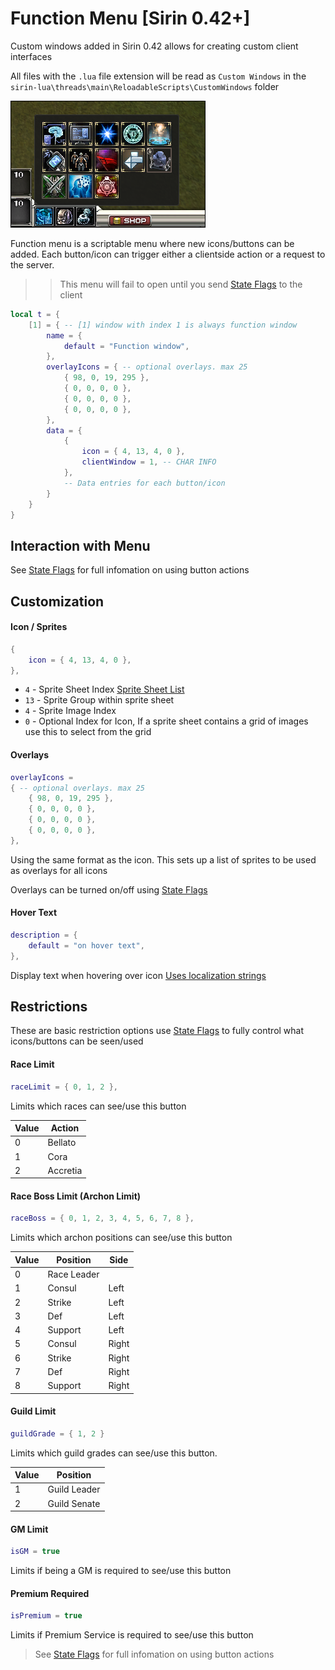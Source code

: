 # Function Menu [Sirin 0.42+]

Custom windows added in Sirin 0.42 allows for creating custom client interfaces

All files with the `.lua` file extension will be read as `Custom Windows` in the `sirin-lua\threads\main\ReloadableScripts\CustomWindows` folder

<img style="border:1px solid black" src="img/sirin_funcwindow.png"/>

Function menu is a scriptable menu where new icons/buttons can be added. Each button/icon can trigger either a clientside action or a request to the server.

>> This menu will fail to open until you send [State Flags](lua/features/customwindow/stateFlags.md) to the client

```lua
local t = {
	[1] = { -- [1] window with index 1 is always function window
		name = {
			default = "Function window",
		},
		overlayIcons = { -- optional overlays. max 25
			{ 98, 0, 19, 295 },
			{ 0, 0, 0, 0 },
			{ 0, 0, 0, 0 },
			{ 0, 0, 0, 0 },
		},
		data = {
			{
				icon = { 4, 13, 4, 0 },
				clientWindow = 1, -- CHAR INFO
			},
            -- Data entries for each button/icon
        }
    }
}
```
## Interaction with Menu

See [State Flags](lua/features/customwindow/stateFlags.md) for full infomation on using button actions

## Customization

#### Icon / Sprites
```lua
{
	icon = { 4, 13, 4, 0 },
},
```

* `4` - Sprite Sheet Index [Sprite Sheet List](lua/features/customwindow/window.md#icon-sprites)
* `13` - Sprite Group within sprite sheet
* `4` - Sprite Image Index
*  `0` - Optional Index for Icon, If a sprite sheet contains a grid of images use this to select from the grid

#### Overlays
```lua
overlayIcons = 
{ -- optional overlays. max 25
	{ 98, 0, 19, 295 },
	{ 0, 0, 0, 0 },
	{ 0, 0, 0, 0 },
	{ 0, 0, 0, 0 },
},
```
Using the same format as the icon. This sets up a list of sprites to be used as overlays for all icons

Overlays can be turned on/off using [State Flags](lua/features/customwindow/stateFlags.md)


#### Hover Text
```lua
description = {
    default = "on hover text",
},
```
Display text when hovering over icon [Uses localization strings](scriptlocal.md#script-localization-sirin-026)

## Restrictions
These are basic restriction options use [State Flags](lua/features/customwindow/stateFlags.md) to fully control what icons/buttons can be seen/used

#### Race Limit
```lua
raceLimit = { 0, 1, 2 },
```
Limits which races can see/use this button

| Value | Action|
|-------|------------------------------|
| 0     | Bellato|
| 1     | Cora|
| 2     | Accretia|

#### Race Boss Limit (Archon Limit)
```lua
raceBoss = { 0, 1, 2, 3, 4, 5, 6, 7, 8 },
```
Limits which archon positions can see/use this button

| Value | Position| Side | 
|-------|------------------------------|--|
| 0     | Race Leader||
| 1     | Consul|Left|
| 2     | Strike|Left|
| 3     | Def|Left|
| 4     | Support|Left|
| 5     | Consul|Right|
| 6     | Strike|Right|
| 7     | Def|Right|
| 8     | Support|Right|

#### Guild Limit
```lua
guildGrade = { 1, 2 }
```
Limits which guild grades can see/use this button.

| Value | Position|
|-------|------------------------------|
| 1     | Guild Leader|
| 2     | Guild Senate|

#### GM Limit
```lua
isGM = true
```
Limits if being a GM is required to see/use this button

#### Premium Required
```lua
isPremium = true
```
Limits if Premium Service is required to see/use this button

> See [State Flags](lua/features/customwindow/stateFlags.md) for full infomation on using button actions